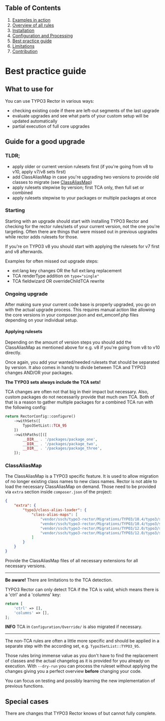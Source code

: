 ## Table of Contents
1. [Examples in action](./examples_in_action.md)
1. [Overview of all rules](./all_rectors_overview.md)
1. [Installation](./installation.md)
1. [Configuration and Processing](./configuration_and_processing.md)
1. [Best practice guide](./best_practice_guide.md)
1. [Limitations](./limitations.md)
1. [Contribution](./contribution.md)

# Best practice guide

## What to use for

You can use TYPO3 Rector in various ways:

- checking existing code if there are left-out segments of the last upgrade
- evaluate upgrades and see what parts of your custom setup will be updated automatically
- partial execution of full core upgrades

## Guide for a good upgrade

### TLDR;

- apply older or current version rulesets first (if you're going from v8 to v10, apply v7/v8 sets first)
- add ClassAliasMap in case you're upgrading two versions to provide old classes to migrate (see [ClassAliasMap](#classaliasmap))
- apply rulesets stepwise by version; first TCA only, then full set or combined
- apply rulesets stepwise to your packages or multiple packages at once

### Starting

Starting with an upgrade should start with installing TYPO3 Rector and checking for the rector rules/sets of your current version, not the one you're targeting.
Often there are things that were missed out in previous upgrades while rector adds rulesets for those.

If you're on TYPO3 v8 you should start with applying the rulesets for v7 first and v8 afterwards.

Examples for often missed out upgrade steps:

- ext:lang key changes OR the full ext:lang replacement
- TCA renderType addition on `type="single"`
- TCA fieldwizard OR overrideChildTCA rewrite

### Ongoing upgrade

After making sure your current code base is properly upgraded, you go on with the actual upgrade process.
This requires manual action like allowing the core versions in your composer.json and ext_emconf.php files depending on your individual setup.

#### Applying rulesets

Depending on the amount of version steps you should add the ClassAliasMap as mentioned above for e.g. v8 if you're going from v8 to v10 directly.

Once again, you add your wanted/needed rulesets that should be separated by version.
It also comes in handy to divide between TCA and TYPO3 changes AND/OR your packages.

**The TYPO3 sets always include the TCA sets!**

TCA changes are often not that big in their impact but necessary. Also, custom packages do not necessarily provide that much own TCA.
Both of that is a reason to gather multiple packages for a combined TCA run with the following config:

```php
return RectorConfig::configure()
    ->withSets([
        Typo3SetList::TCA_95
    ])
    ->withPaths([([
        __DIR__ . '/packages/package_one',
        __DIR__ . '/packages/package_two',
        __DIR__ . '/packages/package_three',
    ]);
```

### ClassAliasMap

The ClassAliasMap is a TYPO3 specific feature.
It is used to allow migration of no longer existing class names to new class names.
Rector is not able to load the necessary ClassAliasMap on demand.
Those need to be provided via `extra` section inside `composer.json` of the project:

```json
{
    "extra": {
        "typo3/class-alias-loader": {
            "class-alias-maps": [
                "vendor/ssch/typo3-rector/Migrations/TYPO3/10.4/typo3/sysext/backend/Migrations/Code/ClassAliasMap.php",
                "vendor/ssch/typo3-rector/Migrations/TYPO3/10.4/typo3/sysext/core/Migrations/Code/ClassAliasMap.php",
                "vendor/ssch/typo3-rector/Migrations/TYPO3/12.0/typo3/sysext/backend/Migrations/Code/ClassAliasMap.php",
                "vendor/ssch/typo3-rector/Migrations/TYPO3/12.0/typo3/sysext/frontend/Migrations/Code/ClassAliasMap.php"
            ]
        }
    }
}
```

Provide the ClassAliasMap files of all necessary extensions for all necessary versions.

---
**Be aware!**
There are limitations to the TCA detection.

TYPO3 Rector can only detect TCA if the TCA is valid, which means there is a 'ctrl' and a 'columns' key:

```php
return [
    'ctrl' => [],
    'columns' => [],
];
```

**INFO**
TCA in `Configuration/Override/` is also migrated if necessary.

---

The non-TCA rules are often a little more specific and should be applied in a separate step with the according set, e.g. `Typo3SetList::TYPO3_95`.

Those rules bring immense value as you don't have to find the replacement of classes and the actual changelog as it is provided for you already on execution.
With `--dry-run` you can process the ruleset without applying the changes giving you a perfect overview **before** changing your code.

You can focus on testing and possibly learning the new implementation of previous functions.

## Special cases

There are changes that TYPO3 Rector knows of but cannot fully complete.
